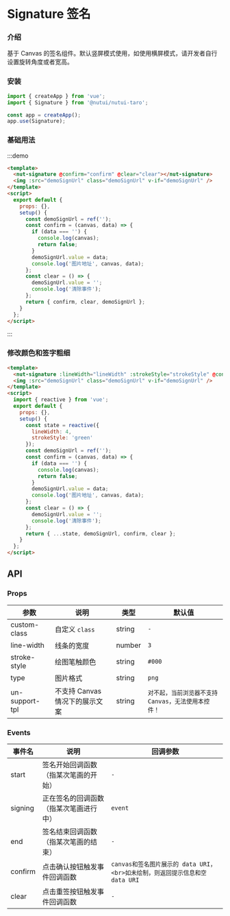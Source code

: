 # Signature 签名

### 介绍

基于 Canvas 的签名组件。默认竖屏模式使用，如使用横屏模式，请开发者自行设置旋转角度或者宽高。

### 安装

```javascript
import { createApp } from 'vue';
import { Signature } from '@nutui/nutui-taro';

const app = createApp();
app.use(Signature);
```

### 基础用法

:::demo

```html
<template>
  <nut-signature @confirm="confirm" @clear="clear"></nut-signature>
  <img :src="demoSignUrl" class="demoSignUrl" v-if="demoSignUrl" />
</template>
<script>
  export default {
    props: {},
    setup() {
      const demoSignUrl = ref('');
      const confirm = (canvas, data) => {
        if (data === '') {
          console.log(canvas);
          return false;
        }
        demoSignUrl.value = data;
        console.log('图片地址', canvas, data);
      };
      const clear = () => {
        demoSignUrl.value = '';
        console.log('清除事件');
      };
      return { confirm, clear, demoSignUrl };
    }
  };
</script>
```

:::

### 修改颜色和签字粗细

```html
<template>
  <nut-signature :lineWidth="lineWidth" :strokeStyle="strokeStyle" @confirm="confirm" @clear="clear"></nut-signature>
  <img :src="demoSignUrl" class="demoSignUrl" v-if="demoSignUrl" />
</template>
<script>
  import { reactive } from 'vue';
  export default {
    props: {},
    setup() {
      const state = reactive({
        lineWidth: 4,
        strokeStyle: 'green'
      });
      const demoSignUrl = ref('');
      const confirm = (canvas, data) => {
        if (data === '') {
          console.log(canvas);
          return false;
        }
        demoSignUrl.value = data;
        console.log('图片地址', canvas, data);
      };
      const clear = () => {
        demoSignUrl.value = '';
        console.log('清除事件');
      };
      return { ...state, demoSignUrl, confirm, clear };
    }
  };
</script>
```

## API

### Props

| 参数           | 说明                           | 类型   | 默认值                                             |
| -------------- | ------------------------------ | ------ | -------------------------------------------------- |
| custom-class   | 自定义 `class`                 | string | `-`                                                |
| line-width     | 线条的宽度                     | number | `3`                                                |
| stroke-style   | 绘图笔触颜色                   | string | `#000`                                             |
| type           | 图片格式                       | string | `png`                                              |
| un-support-tpl | 不支持 Canvas 情况下的展示文案 | string | `对不起，当前浏览器不支持Canvas，无法使用本控件！` |

### Events

| 事件名  | 说明                                   | 回调参数                                                                     |
| ------- | -------------------------------------- | ---------------------------------------------------------------------------- |
| start   | 签名开始回调函数（指某次笔画的开始）   | `-`                                                                          |
| signing | 正在签名的回调函数（指某次笔画进行中） | `event`                                                                      |
| end     | 签名结束回调函数（指某次笔画的结束）   | `-`                                                                          |
| confirm | 点击确认按钮触发事件回调函数           | `canvas和签名图片展示的 data URI，<br>如未绘制，则返回提示信息和空 data URI` |
| clear   | 点击重签按钮触发事件回调函数           | `-`                                                                          |
